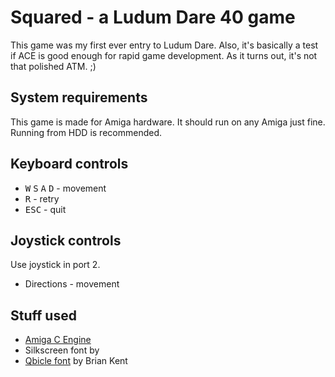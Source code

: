 # Squared - a Ludum Dare 40 game

This game was my first ever entry to Ludum Dare. Also, it's basically a test if ACE is good enough for rapid game development. As it turns out, it's not that polished ATM. ;)

## System requirements

This game is made for Amiga hardware. It should run on any Amiga just fine. Running from HDD is recommended.

## Keyboard controls
- <kbd>W</kbd> <kbd>S</kbd> <kbd>A</kbd> <kbd>D</kbd> - movement
- <kbd>R</kbd> - retry
- <kbd>ESC</kbd> - quit

## Joystick controls

Use joystick in port 2.

- Directions - movement

## Stuff used

- [Amiga C Engine](https://github.com/tehKaiN/ACE)
- Silkscreen font by
- [Qbicle font](https://www.dafont.com/qbicle.font) by Brian Kent
